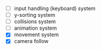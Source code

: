 - [ ] input handling (keyboard) system
- [ ] y-sorting system
- [ ] collisions system
- [ ] animation system
- [x] movement system
- [x] camera follow
